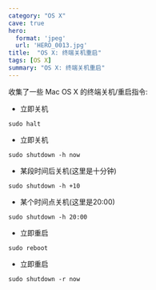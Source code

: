 ```yaml
---
category: "OS X"
cave: true
hero:
  format: 'jpeg'
  url: 'HERO_0013.jpg'
title:  "OS X: 终端关机重启"
tags: [OS X]
summary: "OS X: 终端关机重启"
---
```

收集了一些 Mac OS X 的终端关机/重启指令:

* 立即关机

```console
sudo halt
```

* 立即关机

```console
sudo shutdown -h now
```

* 某段时间后关机(这里是十分钟)

```console
sudo shutdown -h +10
```

* 某个时间点关机(这里是20:00)

```console
sudo shutdown -h 20:00
```

* 立即重启

```console
sudo reboot
```

* 立即重启

```console
sudo shutdown -r now
```
